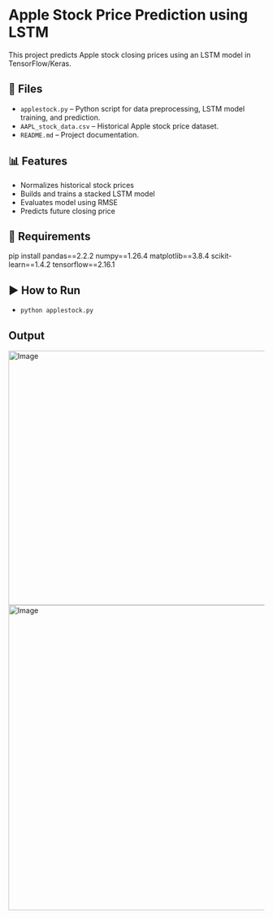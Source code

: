 # Apple Stock Price Prediction using LSTM

This project predicts Apple stock closing prices using an LSTM model in TensorFlow/Keras.

## 📁 Files

- `applestock.py` – Python script for data preprocessing, LSTM model training, and prediction.
- `AAPL_stock_data.csv` – Historical Apple stock price dataset.
- `README.md` – Project documentation.

## 📊 Features

- Normalizes historical stock prices
- Builds and trains a stacked LSTM model
- Evaluates model using RMSE
- Predicts future closing price

## 🧪 Requirements

pip install pandas==2.2.2 numpy==1.26.4 matplotlib==3.8.4 scikit-learn==1.4.2 tensorflow==2.16.1

## ▶️ How to Run

- `python applestock.py`

## Output

<img width="1400" height="500" alt="Image" src="https://github.com/user-attachments/assets/ab4f4c56-ecd4-41ea-9fc3-60f3aa4cb010" />

<img width="1200" height="600" alt="Image" src="https://github.com/user-attachments/assets/ef016357-2780-4788-bf12-2fe5db1854b3" />
